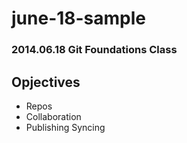 june-18-sample
==============

### 2014.06.18 Git Foundations Class

## Opjectives
* Repos
* Collaboration
* Publishing Syncing
